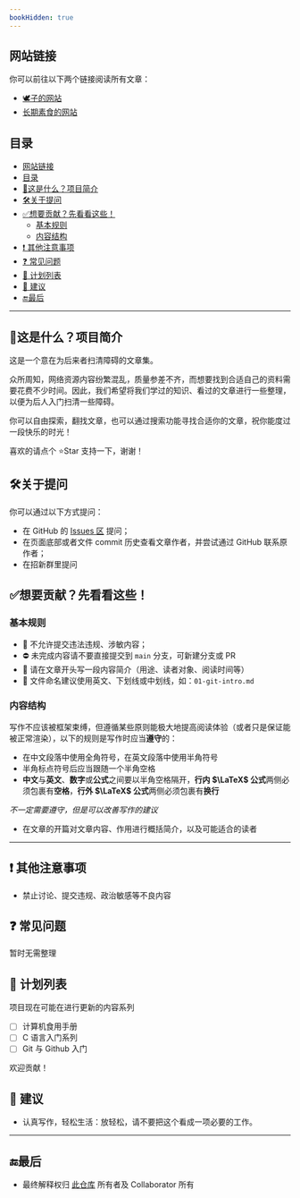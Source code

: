 ```yaml
---
bookHidden: true
---
```

## 网站链接

你可以前往以下两个链接阅读所有文章：

- [🕊️子的网站](https://book.whispery.top/)
- [长期素食的网站](https://book.xn--7br062ccfl55p.top/)
## 目录
- [网站链接](#网站链接)
- [目录](#目录)
- [📄这是什么？项目简介](#这是什么项目简介)
- [🛠️关于提问](#️关于提问)
- [✅想要贡献？先看看这些！](#想要贡献先看看这些)
  - [基本规则](#基本规则)
  - [内容结构](#内容结构)
- [❗ 其他注意事项](#-其他注意事项)
- [❓ 常见问题](#-常见问题)
- [📝 计划列表](#-计划列表)
- [🔔 建议](#-建议)
- [🔚最后](#最后)

---

## 📄这是什么？项目简介

这是一个意在为后来者扫清障碍的文章集。

众所周知，网络资源内容纷繁混乱，质量参差不齐，而想要找到合适自己的资料需要花费不少时间。因此，我们希望将我们学过的知识、看过的文章进行一些整理，以便为后人入门扫清一些障碍。

你可以自由探索，翻找文章，也可以通过搜索功能寻找合适你的文章，祝你能度过一段快乐的时光！

喜欢的请点个 ⭐Star 支持一下，谢谢！


## 🛠️关于提问

你可以通过以下方式提问：

- 在 GitHub 的 [Issues 区](https://github.com/Yiyue345/Brain.Init/issues) 提问；
- 在页面底部或者文件 commit 历史查看文章作者，并尝试通过 GitHub 联系原作者；
- 在招新群里提问

## ✅想要贡献？先看看这些！

### 基本规则

- 🚫 不允许提交违法违规、涉敏内容；
- ⛔ 未完成内容请不要直接提交到 `main` 分支，可新建分支或 PR
- 📝 请在文章开头写一段内容简介（用途、读者对象、阅读时间等）
- 📂 文件命名建议使用英文、下划线或中划线，如：`01-git-intro.md`

### 内容结构

写作不应该被框架束缚，但遵循某些原则能极大地提高阅读体验（或者只是保证能被正常渲染），以下的规则是写作时应当**遵守**的：

- 在中文段落中使用全角符号，在英文段落中使用半角符号
- 半角标点符号后应当跟随一个半角空格
- **中文**与**英文**、**数字**或**公式**之间要以半角空格隔开，**行内 $\LaTeX$ 公式**两侧必须包裹有**空格**，**行外 $\LaTeX$ 公式**两侧必须包裹有**换行**

*不一定需要遵守，但是可以改善写作的建议*

- 在文章的开篇对文章内容、作用进行概括简介，以及可能适合的读者

---

## ❗ 其他注意事项
- 禁止讨论、提交违规、政治敏感等不良内容


## ❓ 常见问题

暂时无需整理

## 📝 计划列表

项目现在可能在进行更新的内容系列
- [ ] 计算机食用手册
- [ ] C 语言入门系列
- [ ] Git 与 Github 入门

欢迎贡献！

## 🔔 建议
- 认真写作，轻松生活：放轻松，请不要把这个看成一项必要的工作。

---

## 🔚最后
- 最终解释权归 [此仓库](https://github.com/Yiyue345/Brain.Init/tree/main) 所有者及 Collaborator 所有
